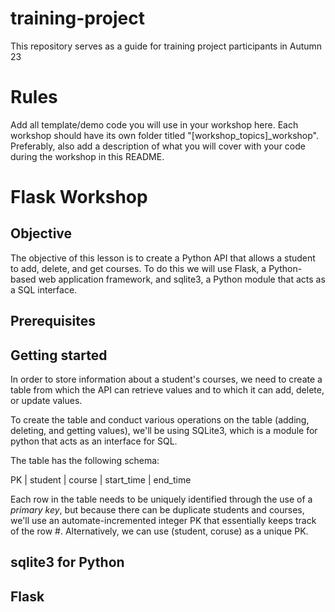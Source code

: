 # training-project
This repository serves as a guide for training project participants in Autumn 23

# Rules
Add all template/demo code you will use in your workshop here. Each workshop should have its own folder titled "[workshop_topics]_workshop". Preferably, also add a description of what you will cover with your code during the workshop in this README.

# Flask Workshop
## Objective 
The objective of this lesson is to create a Python API that allows a student to add, delete, and get courses. To do this we will use Flask, a Python-based web application framework, and sqlite3, a Python module that acts as a SQL interface. 

## Prerequisites

## Getting started 
In order to store information about a student's courses, we need to create a table from which the API can retrieve values and to which it can add, delete, or update values. 

To create the table and conduct various operations on the table (adding, deleting, and getting values), we'll be using SQLite3, which is a module for python that acts as an interface for SQL. 

The table has the following schema: 

PK | student | course    | start_time | end_time 

Each row in the table needs to be uniquely identified through the use of a *primary key*, but because there can be duplicate students and courses, we'll use an automate-incremented integer PK that essentially keeps track of the row #. Alternatively, we can use (student, coruse) as a unique PK. 

## sqlite3 for Python 



## Flask 
